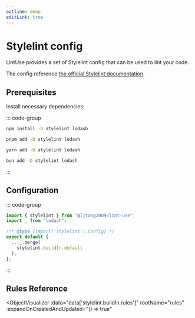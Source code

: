 ```yaml
---
outline: deep
editLink: true
---
```


# Stylelint config

LintUse provides a set of Stylelint config that can be used to lint your code.

The config reference [the official Stylelint documentation].

## Prerequisites

Install necessary dependencies:

::: code-group

```sh [npm]
npm install -D stylelint lodash
```

```sh [pnpm]
pnpm add -D stylelint lodash
```

```sh [yarn]
yarn add -D stylelint lodash
```

```sh [bun]
bun add -D stylelint lodash
```

:::

## Configuration

::: code-group

```js [stylelint.config.js]
import { stylelint } from "@ljtang2009/lint-use";
import _ from "lodash";

/** @type {import('stylelint').Config} */
export default {
  ..._.merge(
    stylelint.buildIn.default
  ),
};
```

:::

<!--@include: ./stylelint-reference.md-->

<!--@include: ./stylelint-usage.md-->

## Rules Reference

<script setup>
import { data } from '../../scripts/rules.data.js'
</script>
<ObjectVisualizer
  :data="data['stylelint.buildIn.rules']"
  rootName="rules"
  :expandOnCreatedAndUpdated="() => true"
></ObjectVisualizer>

[the official Stylelint documentation]: https://stylelint.io
